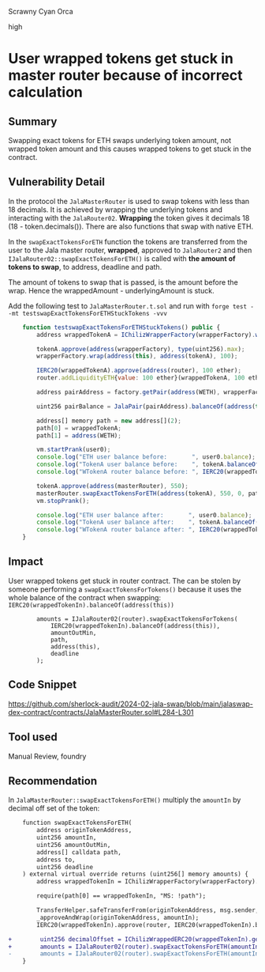 Scrawny Cyan Orca

high

# User wrapped tokens get stuck in master router because of incorrect calculation

## Summary
Swapping exact tokens for ETH swaps underlying token amount, not wrapped token amount and this causes wrapped tokens to get stuck in the contract.

## Vulnerability Detail
In the protocol the `JalaMasterRouter` is used to swap tokens with less than 18 decimals. It is achieved by wrapping the underlying tokens and interacting with the `JalaRouter02`. **Wrapping** the token gives it decimals 18 (18 - token.decimals()). There are also functions that swap with native ETH. 

In the `swapExactTokensForETH` function the tokens are transferred from the user to the Jala master router, **wrapped**, approved to `JalaRouter2` and then `IJalaRouter02::swapExactTokensForETH()` is called with **the amount of tokens to swap**, to address, deadline and path. 

The amount of tokens to swap that is passed, is the amount before the wrap. Hence the wrappedAmount - underlyingAmount is stuck. 

Add the following test to `JalaMasterRouter.t.sol` and run with `forge test --mt testswapExactTokensForETHStuckTokens -vvv`
```javascript
    function testswapExactTokensForETHStuckTokens() public {
        address wrappedTokenA = IChilizWrapperFactory(wrapperFactory).wrappedTokenFor(address(tokenA));

        tokenA.approve(address(wrapperFactory), type(uint256).max);
        wrapperFactory.wrap(address(this), address(tokenA), 100);

        IERC20(wrappedTokenA).approve(address(router), 100 ether);
        router.addLiquidityETH{value: 100 ether}(wrappedTokenA, 100 ether, 0, 0, address(this), type(uint40).max);

        address pairAddress = factory.getPair(address(WETH), wrapperFactory.wrappedTokenFor(address(tokenA)));

        uint256 pairBalance = JalaPair(pairAddress).balanceOf(address(this));

        address[] memory path = new address[](2);
        path[0] = wrappedTokenA;
        path[1] = address(WETH);

        vm.startPrank(user0);
        console.log("ETH user balance before:       ", user0.balance);
        console.log("TokenA user balance before:    ", tokenA.balanceOf(user0));
        console.log("WTokenA router balance before: ", IERC20(wrappedTokenA).balanceOf(address(masterRouter)));

        tokenA.approve(address(masterRouter), 550);
        masterRouter.swapExactTokensForETH(address(tokenA), 550, 0, path, user0, type(uint40).max);
        vm.stopPrank();

        console.log("ETH user balance after:       ", user0.balance);
        console.log("TokenA user balance after:    ", tokenA.balanceOf(user0));
        console.log("WTokenA router balance after: ", IERC20(wrappedTokenA).balanceOf(address(masterRouter)));
    }
```


## Impact
User wrapped tokens get stuck in router contract. The can be stolen by someone performing a `swapExactTokensForTokens()` because it uses the whole balance of the contract when swapping: `IERC20(wrappedTokenIn).balanceOf(address(this))` 
```solidity
        amounts = IJalaRouter02(router).swapExactTokensForTokens(
            IERC20(wrappedTokenIn).balanceOf(address(this)),
            amountOutMin,
            path,
            address(this),
            deadline
        );
```

## Code Snippet
https://github.com/sherlock-audit/2024-02-jala-swap/blob/main/jalaswap-dex-contract/contracts/JalaMasterRouter.sol#L284-L301

## Tool used
Manual Review, foundry

## Recommendation
In `JalaMasterRouter::swapExactTokensForETH()` multiply the `amountIn` by decimal off set of the token:
```diff
    function swapExactTokensForETH(
        address originTokenAddress,
        uint256 amountIn,
        uint256 amountOutMin,
        address[] calldata path,
        address to,
        uint256 deadline
    ) external virtual override returns (uint256[] memory amounts) {
        address wrappedTokenIn = IChilizWrapperFactory(wrapperFactory).wrappedTokenFor(originTokenAddress);

        require(path[0] == wrappedTokenIn, "MS: !path");

        TransferHelper.safeTransferFrom(originTokenAddress, msg.sender, address(this), amountIn);
        _approveAndWrap(originTokenAddress, amountIn);
        IERC20(wrappedTokenIn).approve(router, IERC20(wrappedTokenIn).balanceOf(address(this)));

+        uint256 decimalOffset = IChilizWrappedERC20(wrappedTokenIn).getDecimalsOffset();
+        amounts = IJalaRouter02(router).swapExactTokensForETH(amountIn * decimalOffset, amountOutMin, path, to, deadline);
-        amounts = IJalaRouter02(router).swapExactTokensForETH(amountIn , amountOutMin, path, to, deadline);
    }
```